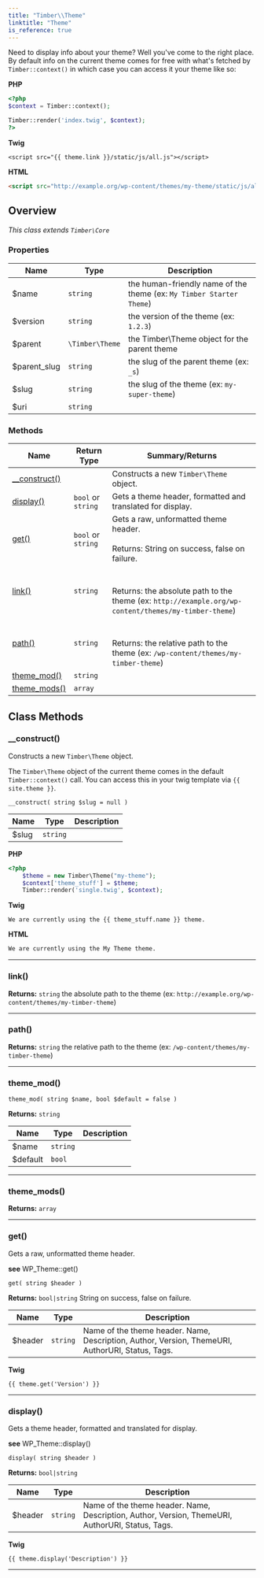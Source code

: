 ```yaml
---
title: "Timber\\​Theme"
linktitle: "Theme"
is_reference: true
---
```


Need to display info about your theme? Well you've come to the right place. By default info on
the current theme comes for free with what's fetched by `Timber::context()` in which case you
can access it your theme like so:

<!--more-->

**PHP**

```php
<?php
$context = Timber::context();

Timber::render('index.twig', $context);
?>
```
**Twig**

```twig
<script src="{{ theme.link }}/static/js/all.js"></script>
```
**HTML**

```html
<script src="http://example.org/wp-content/themes/my-theme/static/js/all.js"></script>
```

## Overview

*This class extends `Timber\Core`*  
  

### Properties

<div class="table-properties">

| Name | Type | Description |
| --- | --- | --- |
| <span class="property-name">$name</span> | <span class="property-type">`string`</span> | <span class="property-description">the human-friendly name of the theme (ex: `My Timber Starter Theme`)</span> |
| <span class="property-name">$version</span> | <span class="property-type">`string`</span> | <span class="property-description">the version of the theme (ex: `1.2.3`)</span> |
| <span class="property-name">$parent</span> | <span class="property-type">`\Timber\Theme`</span> | <span class="property-description">the Timber\Theme object for the parent theme</span> |
| <span class="property-name">$parent_slug</span> | <span class="property-type">`string`</span> | <span class="property-description">the slug of the parent theme (ex: `_s`)</span> |
| <span class="property-name">$slug</span> | <span class="property-type">`string`</span> | <span class="property-description">the slug of the theme (ex: `my-super-theme`)</span> |
| <span class="property-name">$uri</span> | <span class="property-type">`string`</span> | <span class="property-description"></span> |

</div>

### Methods

<div class="table-methods">

| Name | Return Type | Summary/Returns |
| --- | --- | --- |
| <span class="method-name">[__construct()](#__construct)</span> | <span class="method-type"></span> | <span class="method-description">Constructs a new `Timber\Theme` object.</span> |
| <span class="method-name">[display()](#display)</span> | <span class="method-type">`bool` or `string`</span> | <span class="method-description">Gets a theme header, formatted and translated for display.</span> |
| <span class="method-name">[get()](#get)</span> | <span class="method-type">`bool` or `string`</span> | <span class="method-description">Gets a raw, unformatted theme header.<br><br><span class="method-return"><span class="method-return-label">Returns:</span> String on success, false on failure.</span></span> |
| <span class="method-name">[link()](#link)</span> | <span class="method-type">`string`</span> | <span class="method-description"><br><br><span class="method-return"><span class="method-return-label">Returns:</span> the absolute path to the theme (ex: `http://example.org/wp-content/themes/my-timber-theme`)</span></span> |
| <span class="method-name">[path()](#path)</span> | <span class="method-type">`string`</span> | <span class="method-description"><br><br><span class="method-return"><span class="method-return-label">Returns:</span> the relative path to the theme (ex: `/wp-content/themes/my-timber-theme`)</span></span> |
| <span class="method-name">[theme_mod()](#theme_mod)</span> | <span class="method-type">`string`</span> | <span class="method-description"></span> |
| <span class="method-name">[theme_mods()](#theme_mods)</span> | <span class="method-type">`array`</span> | <span class="method-description"></span> |

</div>


## Class Methods

### \_\_construct()

Constructs a new `Timber\Theme` object.

The `Timber\Theme` object of the current theme comes in the default `Timber::context()`
call. You can access this in your twig template via `{{ site.theme }}`.

`__construct( string $slug = null )`

| Name | Type | Description |
| --- | --- | --- |
| $slug | `string` |  |

**PHP**

```php
<?php
    $theme = new Timber\Theme("my-theme");
    $context['theme_stuff'] = $theme;
    Timber::render('single.twig', $context);
```
**Twig**

```twig
We are currently using the {{ theme_stuff.name }} theme.
```
**HTML**

```html
We are currently using the My Theme theme.
```

---

### link()

**Returns:** `string` the absolute path to the theme (ex: `http://example.org/wp-content/themes/my-timber-theme`)

---

### path()

**Returns:** `string` the relative path to the theme (ex: `/wp-content/themes/my-timber-theme`)

---

### theme\_mod()

`theme_mod( string $name, bool $default = false )`

**Returns:** `string` 

| Name | Type | Description |
| --- | --- | --- |
| $name | `string` |  |
| $default | `bool` |  |

---

### theme\_mods()

**Returns:** `array` 

---

### get()

Gets a raw, unformatted theme header.

**see** WP_Theme::get()

`get( string $header )`

**Returns:** `bool|string` String on success, false on failure.

| Name | Type | Description |
| --- | --- | --- |
| $header | `string` | Name of the theme header. Name, Description, Author, Version, ThemeURI, AuthorURI, Status, Tags. |

**Twig**

```twig
{{ theme.get('Version') }}
```

---

### display()

Gets a theme header, formatted and translated for display.

**see** WP_Theme::display()

`display( string $header )`

**Returns:** `bool|string` 

| Name | Type | Description |
| --- | --- | --- |
| $header | `string` | Name of the theme header. Name, Description, Author, Version, ThemeURI, AuthorURI, Status, Tags. |

**Twig**

```twig
{{ theme.display('Description') }}
```

---

